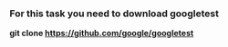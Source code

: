 ### For this task you need to download googletest
**git clone https://github.com/google/googletest**
